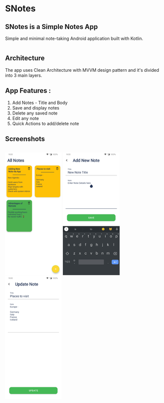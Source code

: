 # SNotes
## SNotes is a Simple Notes App

Simple and minimal note-taking Android application built with Kotlin.
<pre></pre>
## Architecture

The app uses Clean Architecture with MVVM design pattern and it's divided into 3 main layers.

## App Features :

1. Add Notes - Title and Body
2. Save and display notes
3. Delete any saved note
4. Edit any note
5. Quick Actions to add/delete note


## Screenshots
<pre></pre>
<p float="left">
<img src="./assets/Screenshot_20220308-153247.jpg" height="400"/>
<img src="./assets/Screenshot_20220308-153323.jpg" height="400"/>
<img src="./assets/Screenshot_20220308-153358.jpg" height="400"/>
</p>

